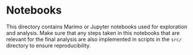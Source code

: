# Notebooks

This directory contains Marimo or Jupyter notebooks used for exploration and analysis. Make sure that any steps taken in this notebooks that are relevant for the final analysis are also implemented in scripts in the `src/` directory to ensure reproducibility.
